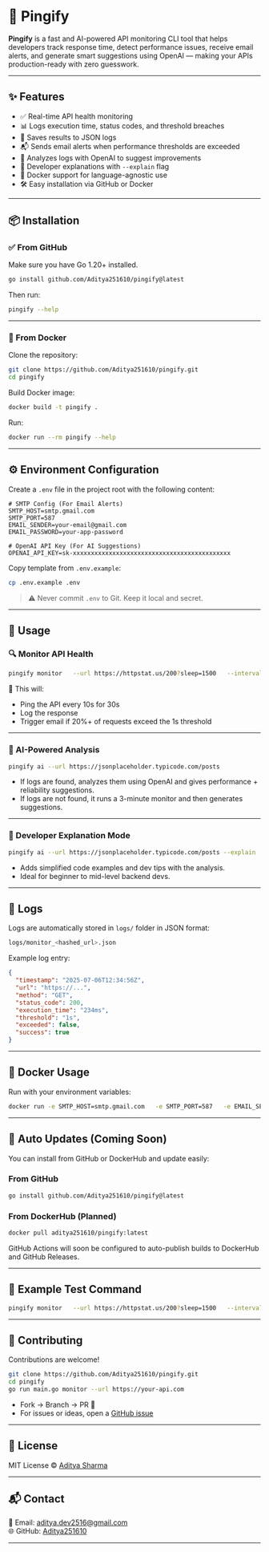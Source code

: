 
# 🚀 Pingify

**Pingify** is a fast and AI-powered API monitoring CLI tool that helps developers track response time, detect performance issues, receive email alerts, and generate smart suggestions using OpenAI — making your APIs production-ready with zero guesswork.

---

## ✨ Features

- ✅ Real-time API health monitoring
- 📊 Logs execution time, status codes, and threshold breaches
- 📁 Saves results to JSON logs
- 📬 Sends email alerts when performance thresholds are exceeded
- 🤖 Analyzes logs with OpenAI to suggest improvements
- 🧠 Developer explanations with `--explain` flag
- 🐳 Docker support for language-agnostic use
- 🛠 Easy installation via GitHub or Docker

---

## 📦 Installation

### ✅ From GitHub

Make sure you have Go 1.20+ installed.

```bash
go install github.com/Aditya251610/pingify@latest
```

Then run:

```bash
pingify --help
```

---

### 🐳 From Docker

Clone the repository:

```bash
git clone https://github.com/Aditya251610/pingify.git
cd pingify
```

Build Docker image:

```bash
docker build -t pingify .
```

Run:

```bash
docker run --rm pingify --help
```

---

## ⚙️ Environment Configuration

Create a `.env` file in the project root with the following content:

```env
# SMTP Config (For Email Alerts)
SMTP_HOST=smtp.gmail.com
SMTP_PORT=587
EMAIL_SENDER=your-email@gmail.com
EMAIL_PASSWORD=your-app-password

# OpenAI API Key (For AI Suggestions)
OPENAI_API_KEY=sk-xxxxxxxxxxxxxxxxxxxxxxxxxxxxxxxxxxxxxxxxxxxx
```

Copy template from `.env.example`:

```bash
cp .env.example .env
```

> ⚠️ Never commit `.env` to Git. Keep it local and secret.

---

## 🚀 Usage

### 🔍 Monitor API Health

```bash
pingify monitor   --url https://httpstat.us/200?sleep=1500   --interval 10s   --duration 30s   --threshold 1s   --email aditya.sharma16062016@gmail.com
```

🔔 This will:
- Ping the API every 10s for 30s
- Log the response
- Trigger email if 20%+ of requests exceed the 1s threshold

---

### 🤖 AI-Powered Analysis

```bash
pingify ai --url https://jsonplaceholder.typicode.com/posts
```

- If logs are found, analyzes them using OpenAI and gives performance + reliability suggestions.
- If logs are not found, it runs a 3-minute monitor and then generates suggestions.

---

### 🧠 Developer Explanation Mode

```bash
pingify ai --url https://jsonplaceholder.typicode.com/posts --explain
```

- Adds simplified code examples and dev tips with the analysis.
- Ideal for beginner to mid-level backend devs.

---

## 📂 Logs

Logs are automatically stored in `logs/` folder in JSON format:

```bash
logs/monitor_<hashed_url>.json
```

Example log entry:

```json
{
  "timestamp": "2025-07-06T12:34:56Z",
  "url": "https://...",
  "method": "GET",
  "status_code": 200,
  "execution_time": "234ms",
  "threshold": "1s",
  "exceeded": false,
  "success": true
}
```

---

## 🐳 Docker Usage

Run with your environment variables:

```bash
docker run -e SMTP_HOST=smtp.gmail.com   -e SMTP_PORT=587   -e EMAIL_SENDER=your@gmail.com   -e EMAIL_PASSWORD=your-app-password   -e OPENAI_API_KEY=sk-xxxxxxxxxxxxxxxx   pingify   monitor --url https://httpstat.us/200?sleep=1500 --interval 10s --duration 30s --threshold 1s --email your@gmail.com
```

---

## 🔄 Auto Updates (Coming Soon)

You can install from GitHub or DockerHub and update easily:

### From GitHub

```bash
go install github.com/Aditya251610/pingify@latest
```

### From DockerHub (Planned)

```bash
docker pull aditya251610/pingify:latest
```

GitHub Actions will soon be configured to auto-publish builds to DockerHub and GitHub Releases.

---

## 🧪 Example Test Command

```bash
pingify monitor   --url https://httpstat.us/200?sleep=1500   --interval 10s   --duration 30s   --threshold 1s   --email aditya.sharma16062016@gmail.com
```

---

## 🙌 Contributing

Contributions are welcome!

```bash
git clone https://github.com/Aditya251610/pingify.git
cd pingify
go run main.go monitor --url https://your-api.com
```

- Fork → Branch → PR 🚀
- For issues or ideas, open a [GitHub issue](https://github.com/Aditya251610/pingify/issues)

---

## 📝 License

MIT License © [Aditya Sharma](https://github.com/Aditya251610)

---

## 📬 Contact

📧 Email: aditya.dev2516@gmail.com  
🌐 GitHub: [Aditya251610](https://github.com/Aditya251610/pingify)

---
